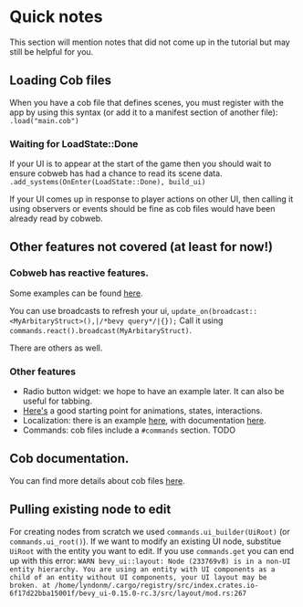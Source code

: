 # Quick notes

This section will mention notes that did not come up in the tutorial but may still be helpful for you.

## Loading Cob files

When you have a cob file that defines scenes, you must register with the app by using this syntax (or add it to a manifest section of another file):
`.load("main.cob")`

### Waiting for LoadState::Done

If your UI is to appear at the start of the game then you should wait to ensure cobweb has had a chance to read its scene data.
`.add_systems(OnEnter(LoadState::Done), build_ui)`

If your UI comes up in response to player actions on other UI, then calling it using observers or events should be fine as cob files would have been already read by cobweb.

## Other features not covered (at least for now!)

### Cobweb has reactive features.
Some examples can be found [here](https://github.com/UkoeHB/bevy_cobweb_ui/tree/main/examples).

You can use broadcasts to refresh your ui, `update_on(broadcast::<MyArbitaryStruct>(),|/*bevy query*/|{});`
Call it using `commands.react().broadcast(MyArbitaryStruct)`.

There are others as well.

### Other features
- Radio button widget: we hope to have an example later. It can also be useful for tabbing.
- [Here's](https://docs.rs/bevy_cobweb_ui/latest/bevy_cobweb_ui/sickle_ext/index.html) a good starting point for animations, states, interactions.
- Localization: there is an example [here](https://github.com/UkoeHB/bevy_cobweb_ui/tree/main/examples/localization), with documentation [here](https://docs.rs/bevy_cobweb_ui/latest/bevy_cobweb_ui/localization/index.html).
- Commands: cob files include a `#commands` section. TODO


## Cob documentation.
You can find more details about cob files [here](https://docs.rs/bevy_cobweb_ui/latest/bevy_cobweb_ui/loading/index.html).

## Pulling existing node to edit
For creating nodes from scratch we used `commands.ui_builder(UiRoot)` (or `commands.ui_root()`). If we want to modify an existing UI node, substitue `UiRoot` with the entity you want to edit. If you use `commands.get` you can end up with this error:
`WARN bevy_ui::layout: Node (233769v8) is in a non-UI entity hierarchy. You are using an entity with UI components as a child of an entity without UI components, your UI layout may be broken.
    at /home/lyndonm/.cargo/registry/src/index.crates.io-6f17d22bba15001f/bevy_ui-0.15.0-rc.3/src/layout/mod.rs:267`
